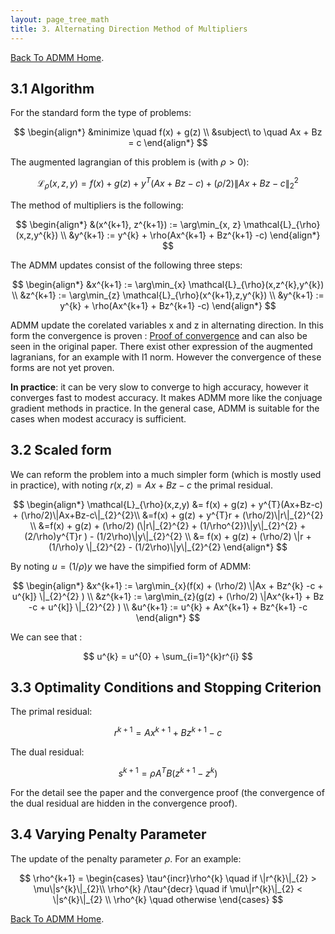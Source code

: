 ```yaml
---
layout: page_tree_math
title: 3. Alternating Direction Method of Multipliers
---
```


[Back To ADMM Home](../00index).

## 3.1 Algorithm

For the standard form the type of problems:

$$
  \begin{align*}
  &minimize \quad f(x) + g(z) \\
  &subject\ to \quad Ax + Bz = c
  \end{align*}
$$

The augmented lagrangian of this problem is (with $\rho >0$):

$$
  \mathcal{L}_{\rho}(x,z,y) = f(x) + g(z) + y^{T}(Ax+Bz-c) + (\rho/2)\|Ax+Bz-c\|_{2}^{2}
$$

The method of multipliers is the following:

$$
  \begin{align*}
  &(x^{k+1}, z^{k+1}) := \arg\min_{x, z} \mathcal{L}_{\rho}(x,z,y^{k}) \\
  &y^{k+1} := y^{k} + \rho(Ax^{k+1} + Bz^{k+1} -c)
  \end{align*}
$$

The ADMM updates consist of the following three steps:

$$
  \begin{align*}
  &x^{k+1} := \arg\min_{x} \mathcal{L}_{\rho}(x,z^{k},y^{k}) \\
  &z^{k+1} := \arg\min_{z} \mathcal{L}_{\rho}(x^{k+1},z,y^{k}) \\
  &y^{k+1} := y^{k} + \rho(Ax^{k+1} + Bz^{k+1} -c)
  \end{align*}
$$

ADMM update the corelated variables x and z in alternating direction.
In this form the convergence is proven :
[Proof of convergence](https://github.com/gggliuye/cvx_learning/blob/master/docs/ADMM/ADMM_convergence_proof.pdf) and can also be seen in the original paper.
There exist other expression of the augmented lagranians, for an example with l1 norm. However the convergence of these forms are not yet proven.

**In practice**: it can be very slow to converge to high accuracy, however it converges fast to modest accuracy.
It makes ADMM more like the conjuage gradient methods in practice. In the general case, ADMM is suitable for the cases
when modest accuracy is sufficient.

## 3.2 Scaled form

We can reform the problem into a much simpler form (which is mostly used in practice), with noting $r(x,z) = Ax+Bz-c$ the primal residual.


$$
  \begin{align*}
  \mathcal{L}_{\rho}(x,z,y) &=  f(x) + g(z) + y^{T}(Ax+Bz-c) + (\rho/2)\|Ax+Bz-c\|_{2}^{2}\\
  &=f(x) + g(z) + y^{T}r + (\rho/2)\|r\|_{2}^{2} \\
  &=f(x) + g(z) + (\rho/2) (\|r\|_{2}^{2} + (1/\rho^{2})\|y\|_{2}^{2} + (2/\rho)y^{T}r ) -  (1/2\rho)\|y\|_{2}^{2} \\
  &= f(x) + g(z) +  (\rho/2) \|r + (1/\rho)y \|_{2}^{2} -  (1/2\rho)\|y\|_{2}^{2}
  \end{align*}
$$

By noting $u = (1/\rho)y$ we have the simpified form of ADMM:

$$
  \begin{align*}
  &x^{k+1} := \arg\min_{x}(f(x) + (\rho/2) \|Ax + Bz^{k} -c + u^{k]} \|_{2}^{2} ) \\
  &z^{k+1} := \arg\min_{z}(g(z) + (\rho/2) \|Ax^{k+1} + Bz -c + u^{k]} \|_{2}^{2} ) \\
  &u^{k+1} := u^{k} + Ax^{k+1} + Bz^{k+1} -c
  \end{align*}
$$

We can see that :

$$
  u^{k} = u^{0} + \sum_{i=1}^{k}r^{i}
$$

## 3.3 Optimality Conditions and Stopping Criterion

The primal residual:

$$
  r^{k+1} =  Ax^{k+1} + Bz^{k+1} -c
$$

The dual residual:

$$
  s^{k+1} = \rho A^{T}B(z^{k+1} -z^{k})
$$

For the detail see the paper and the convergence proof (the convergence of the dual residual are hidden in the convergence proof).

## 3.4 Varying Penalty Parameter


The update of the penalty parameter $\rho$. For an example:

$$
  \rho^{k+1} =
  \begin{cases}
  \tau^{incr}\rho^{k}  \quad if \|r^{k}\|_{2} > \mu\|s^{k}\|_{2}\\
  \rho^{k} /\tau^{decr} \quad if \mu\|r^{k}\|_{2} < \|s^{k}\|_{2} \\
  \rho^{k} \quad otherwise
  \end{cases}
$$

[Back To ADMM Home](../00index).

